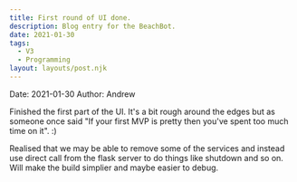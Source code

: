 ```yaml
---
title: First round of UI done.
description: Blog entry for the BeachBot.
date: 2021-01-30
tags:
  - V3
  - Programming
layout: layouts/post.njk
---
```

Date: 2021-01-30
Author: Andrew

Finished the first part of the UI. It's a bit rough around the edges but as someone once said "If your first MVP is pretty then you've spent too much time on it". :)

Realised that we may be able to remove some of the services and instead use direct call from the flask server to do things like shutdown and so on. Will make the build simplier and maybe easier to debug.
